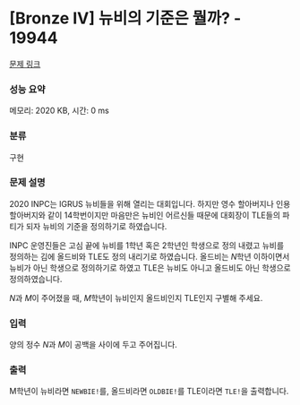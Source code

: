 # [Bronze IV] 뉴비의 기준은 뭘까? - 19944 

[문제 링크](https://www.acmicpc.net/problem/19944) 

### 성능 요약

메모리: 2020 KB, 시간: 0 ms

### 분류

구현

### 문제 설명

<p style="user-select: auto;">2020 INPC는 IGRUS 뉴비들을 위해 열리는 대회입니다. 하지만 영수 할아버지나 인용 할아버지와 같이 14학번이지만 마음만은 뉴비인 어르신들 때문에 대회장이 TLE들의 파티가 되자 뉴비의 기준을 정의하기로 하였습니다.</p>

<p style="user-select: auto;"><meta charset="utf-8" style="user-select: auto;"></p>

<p style="user-select: auto;">INPC 운영진들은 고심 끝에 뉴비를 1학년 혹은 2학년인 학생으로 정의 내렸고 뉴비를 정의하는 김에 올드비와 TLE도 정의 내리기로 하였습니다. 올드비는 <em style="user-select: auto;">N</em>학년 이하이면서 뉴비가 아닌 학생으로 정의하기로 하였고 TLE은 뉴비도 아니고 올드비도 아닌 학생으로 정의하였습니다.</p>

<p style="user-select: auto;"><em style="user-select: auto;">N</em>과 <em style="user-select: auto;">M</em>이 주어졌을 때, <em style="user-select: auto;">M</em>학년이 뉴비인지 올드비인지 TLE인지 구별해 주세요.</p>

### 입력 

 <p style="user-select: auto;"><meta charset="utf-8" style="user-select: auto;">양의 정수 <em style="user-select: auto;">N</em>과 <em style="user-select: auto;">M</em>이 공백을 사이에 두고 주어집니다.</p>

### 출력 

 <p style="user-select: auto;">M학년이 뉴비라면 <code style="user-select: auto;">NEWBIE!</code>를, 올드비라면 <code style="user-select: auto;">OLDBIE!</code>를 TLE이라면 <code style="user-select: auto;">TLE!</code>을 출력합니다.</p>

